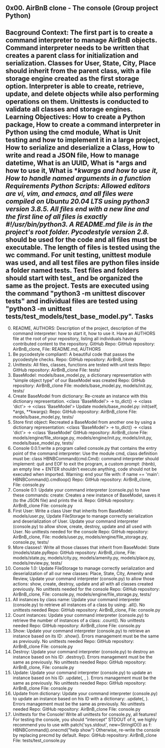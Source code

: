 0x00. AirBnB clone - The console (Group project Python)
-----------------------------------------------------------------------------------------------------------
Bacground Context: The first part is to create a command interpreter to manage AirBnB objects. Command interpreter needs to be written that creates a parent class for initialization and serialization. Classes for User, State, City, Place should inherit from the parent class, with a file storage engine created as the first storage option. Interpreter is able to create, retrieve, update, and delete objects while also performing operations on them. Unittests is conducted to validate all classes and storage engines.
Learning Objectives: How to create a Python package, How to create a command interpreter in Python using the cmd module, What is Unit testing and how to implement it in a large project, How to serialize and deserialize a Class, How to write and read a JSON file, How to manage datetime, What is an UUID, What is *args and how to use it, What is **kwargs and how to use it, How to handle named arguments in a function Requirements
Python Scripts: Allowed editors are vi, vim, and emacs, and all files were compiled on Ubuntu 20.04 LTS using python3 version 3.8.5. All files end with a new line and the first line of all files is exactly #!/usr/bin/python3. A README.md file is  in the project's root folder. Pycodestyle version 2.8.* should be used for the code and all files must be executable. The length of files is tested using the wc command. For unit testing, unittest module was used, and all test files are python files inside a folder named tests. Test files and folders should start with test_ and be organized the same as the project. Tests are executed using the command "python3 -m unittest discover tests" and individual files are tested using "python3 -m unittest tests/test_models/test_base_model.py". 
Tasks
--------------------------------------------------------------------------------------------------------------------------
0. README, AUTHORS: Description of the project, description of the command interpreter: how to start it, how to use it. Have an AUTHORS file at the root of your repository, listing all individuals having contributed content to the repository. GitHub Repo: GitHub repository: AirBnB_clone, File: README.md, AUTHORS 
1. Be pycodestyle compliant!: A beautiful code that passes the pycodestyle checks. Repo: GitHub repository: AirBnB_clone 
2. Unittests: All files, classes, functions are tested with unit tests Repo: GitHub repository: AirBnB_clone File: tests/ 
3. BaseModel: models/base_model.py, a dictionary representation with “simple object type” of our BaseModel was created Repo: GitHub repository: AirBnB_clone File: models/base_model.py, models/init.py, tests/ 
4. Create BaseModel from dictionary: Re-create an instance with this dictionary representation. <class 'BaseModel'> -> to_dict() -> <class 'dict'> -> <class 'BaseModel'> Update models/base_model.py: init(self, *args, **kwargs): Repo: GitHub repository: AirBnB_clone File: models/base_model.py, tests/ 
5. Store first object: Recreated a BaseModel from another one by using a dictionary representation: <class 'BaseModel'> -> to_dict() -> <class 'dict'> -> <class 'BaseModel' GitHub repository: AirBnB_clone File: models/engine/file_storage.py, models/engine/init.py, models/init.py, models/base_model.py, tests/ 
6. Console 0.0.1:write a program called console.py that contains the entry point of the command interpreter: Use the module cmd, class definition must be: class HBNBCommand(cmd.Cmd): command interpreter should implement: quit and EOF to exit the program, a custom prompt: (hbnb), an empty line + ENTER shouldn’t execute anything, code should not be executed when imported. Warning: end your file with: if name == 'main': HBNBCommand().cmdloop() Repo: GitHub repository: AirBnB_clone, File: console.py 
7. Console 0.1: Update your command interpreter (console.py) to have these commands: create: Creates a new instance of BaseModel, saves it (to the JSON file) and prints the id. Repo: GitHub repository: AirBnB_clone File: console.py 
8. First User: Write a class User that inherits from BaseModel: models/user.py, Update FileStorage to manage correctly serialization and deserialization of User. Update your command interpreter (console.py) to allow show, create, destroy, update and all used with User. No unittests needed for the console Repo: GitHub repository: AirBnB_clone, File: models/user.py, models/engine/file_storage.py, console.py, tests/ 
9. More classes!: Write all those classes that inherit from BaseModel: State (models/state.pyRepo: GitHub repository: AirBnB_clone, File: models/state.py, models/city.py, models/amenity.py, models/place.py, models/review.py, tests/ 
10. Console 1.0: Update FileStorage to manage correctly serialization and deserialization of all our new classes: Place, State, City, Amenity and Review, Update your command interpreter (console.py) to allow those actions: show, create, destroy, update and all with all classes created previously. No unittests needed for the console Repo: GitHub repository: AirBnB_clone, File: console.py, models/engine/file_storage.py, tests/ 
11. All instances by class name: Update your command interpreter (console.py) to retrieve all instances of a class by using: .all(). No unittests needed Repo: GitHub repository: AirBnB_clone, File: console.py 
12. Count instances: Update your command interpreter (console.py) to retrieve the number of instances of a class: .count(). No unittests needed Repo: GitHub repository: AirBnB_clone File: console.py
13. Show: Update your command interpreter (console.py) to retrieve an instance based on its ID: .show(). Errors management must be the same as previously. No unittests needed Repo: GitHub repository: AirBnB_clone File: console.py
14. Destroy: Update your command interpreter (console.py) to destroy an instance based on his ID: .destroy(). Errors management must be the same as previously. No unittests needed Repo: GitHub repository: AirBnB_clone, File: console.py 
15. Update: Update your command interpreter (console.py) to update an instance based on his ID: .update(, , ). Errors management must be the same as previously. No unittests needed Repo: GitHub repository: AirBnB_clone File: console.py 
16. Update from dictionary: Update your command interpreter (console.py) to update an instance based on his ID with a dictionary: .update(, ). Errors management must be the same as previously. No unittests needed Repo: GitHub repository: AirBnB_clone File: console.py 
17. Unittests for the Console! Write all unittests for console.py, all features! For testing the console, you should “intercept” STDOUT of it, we highly recommend you to use with patch('sys.stdout', new=StringIO()) as f: HBNBCommand().onecmd("help show") Otherwise, re-write the console by replacing precmd by default. Repo: GitHub repository: AirBnB_clone File: tests/test_console.py


